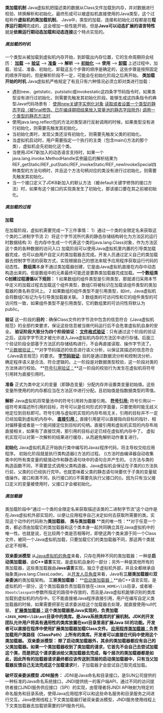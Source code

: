 **类加载机制**
Java虚拟机把描述类的数据从Class文件加载到内存，并对数据进行校验、转换解析和初始化，最终形成可以被虚拟机直接使用的Java类型，这个过程称作**虚拟机的类加载机制**。
Java中，类型的加载、连接和初始化过程都是在**程序运行期间**完成的，这会增加一些性能开销，但是**Java可以动态扩展的语言特性**就是**依赖运行期动态加载和动态连接**这个特点实现的。

##### **类加载的时机**

一个类型从被加载到虚拟机内存开始，到卸载出内存位置，它的生命周期将会经历：
**<u>加载</u>** —> **<u>验证</u>** —> **<u>准备</u>** —> **解析** —> **<u>初始化</u>** —> **使用** —> **<u>卸载</u>**
上述过程中，加载、验证、准备、初始化、卸载这五个步骤的顺序是确定的，这些步骤是按照固定的顺序开始的，但是解析阶段不一定，可能会在初始化阶段之后再开始。
**类加载开始的时机**
Java虚拟机严格规定了有且只有六种情况必须立即对类进行加载：

* 遇到new、getstatic、putstatic或invokestatic这四条字节码指令时，如果类型没有进行过初始化，则需要先触发其初始化阶段。能够生成这四条指令的典型Java代码场景有：
  <u>使用new关键字实例化对象</u>
  <u>读取或者设置一个类型的静态字段（被final修饰、已在编译期把结果放入常量池的静态字段除外)</u>
  <u>调用一个类型的静态方法时</u>
* 使用java.lang.reflect包的方法对类型进行反射调用的时候，如果类型没有进行初始化，则需要先触发其初始化。
* 当初始化类时，发现父类还没有初始化，则需要先触发父类的初始化。
* 当虚拟机启动时，用户需要指定一个执行的主类（包含main()方法的那个类），虚拟机会先初始化这个类。
* 当使用JDK7新加入的动态语言支持时，如果一个java.lang.invoke.MethodHandle实例最后的解析结果为REF_getStatic/REF_putStatic/REF_invokeStatic/REF_newInvokeSpecial四种类型的方法句柄时，并且这个方法句柄对应的类没有进行过初始化，则需要先触发其初始化。
* 当一个接口定义了JDK8新加入的默认方法（被default关键字修饰的接口方法）时，如果有这个接口的实现类发生了初始化，那该接口要在其之前被初始化。

##### **类加载的过程**

**加载**

在加载阶段，虚拟机需要完成一下三件事情：
1）通过一个类的全限定名来获取这个类的二进制字节流
2）将这个字节流所代表的静态存储结构转化为方法区的运行时数据结构
3）在内存中生成一个代表这个类的java.lang.Class对象，作为方法区这个类的各种数据的访问入口
加载阶段可以使用Java虚拟机里内置的引导类加载器完成，也可以由用户自定义的类加载器去完成。开发人员通过定义自己的类加载器去控制字节流的获取方式，实现根据自己的想法来赋予应用程序获取运行代码的动态性。
**数组类**本身不通过类加载器创建，它是由Java虚拟机直接在内存中动态构造出来的。但是数组中的元素最终可能还是要靠类加载器完成加载。**一个数组类C创建过程遵循以下规则：**
1 如果数组的组件类型是引用类型，那就递归采用本节中定义的加载过程去加载这个组件类型，数组C将被标识在加载该组件类型的类加载器的类名称空间上。
2 如果数组的组件类型不是引用类型，如int，Java虚拟机会将数组C标记为与引导类加载器关联。
3 数组类的可访问性和它的组件类型的可访问性一致，如果组件类型不是引用类型，它的数组累的可访问性将默认为public。

**验证**
这一阶段的**目的**：确保Class文件的字节流中包含的信息符合《Java虚拟机规范》的全部约束要求，保证这些信息被当做代码运行后不会危害虚拟机自身的安全。
**验证阶段大致分为四个阶段验证：**
**<u>文件格式验证</u>**：只有通过这个阶段的验证之后，这段字字节流才被允许进入Java虚拟机内存的方法区中进行存储。后面三个验证阶段全部基于方法区的存储结构进行，不会再直接读取、操作字节流了。
**<u>元数据验证：</u>**对字节码描述的信息进行语义分析，以保证其描述的信息符合《Java语言规范》的要求。
**<u>字节码验证</u>:** 目的是通过数据流分析和控制流分析，确定程序语义是合法、符合逻辑的。上一阶段是对数据类型校验，这一阶段对类的方法体进行校验。
**<u>符号引用验证：</u>**这一阶段的校验行为发生在虚拟机将符号引用转为直接引用时。

**准备**
正式为类中定义的变量（即静态变量）分配内存并设置类变量初始值。这些变量所使用的的内存都应当在方法区中进行分配。且初始值是指数据类型的零值。

**解析**
Java虚拟机将常量池中的符号引用转为直接引用。
**<u>符号引用:</u>** 符号引用以一组符号来描述所引用的目标，符号可以是任何形式的字面量，只要使用时能无歧义地定位到目标即可。符号引用与虚拟机实现的内存布局无关，引用的目标并不一定已经加载到虚拟机内存中。
**<u>直接引用：</u>** 直接引用是可以直接指向目标的指针、相对偏移量或者是一个能间接定位到目标的句柄。直接引用和虚拟机实现的内存布局直接相关，如果有了直接饮用，那引用的目标必定已经在虚拟机内存中了。
虚拟机实现可以对第一次解析的结果进行缓存，从而避免解析动作重复进行。

**初始化**
Java虚拟机真正开始执行类中编写的Javaz程序代码，将主导权交给应用程序。
初始化阶段就是执行类构造器<clinit>()方法的过程。
<clinit>()方法时由编译器自动收集类中的所有类变量的赋值动作和静态语句块中的语句合并产生的。
<clinit>()方法与类的构造函数不同，不需要显式调用父类构造器，Java虚拟机会保证在子类的<clinit>()方法执行前，父类的<clinit>()已经执行完毕。也就意味着父类的静态语句块要优于子类的变量赋值操作。接口和类不同，执行接口的<clinit>()不需要先执行父接口的<clinit>()。因为只有当父接口定义的变量被使用时，父接口才会被初始化。

##### **类加载器**

类加载阶段中“通过一个类的全限定名来获取描述该类的二进制字节流”这个动作是在Java虚拟机外部实现的，以便让应用程序自己决定如何去获取所需要的类。实现这个动作的代码称为**类加载器**。
**类与类加载器**
**类的唯一性：**对于任意一个类，都必须由加载它的类加载器和这个类本身一起共同确立其在Java虚拟机中的唯一性。也就是说，在比较两个类是否相等时，即使这两个类来源于同一个Class文件，被同一个Java虚拟机加载，只要加载它们的类加载器不同，那这两个类就必定不相等。

**双亲委派模型**
从<u>Java虚拟机的角度</u>来看，只存在两种不同的类加载器：一种是**启动类加载器**，由**C++语言**实现，是虚拟机自身的一部分；另外一种是其他所有的类加载器，这些类加载器由**Java语言**实现，独立于虚拟机外部，并且全都继承自抽象类java.lang.ClassLoader。
从<u>开发人员角度</u>来看，Java有**三层类加载器**和**双亲委派**的类加载架构。
**三层类加载器：**
**<u>启动类加载器：</u>**由C++语言实现，是虚拟机的一部分，这个类加载器负责加载存放在``<JAVA_HOME>\lib``目录，或者被``-Xbootclasspath``参数所指定的路径中存放的，而且是Java虚拟机能够识别的类库加载到虚拟机的内存中。它不能直接被Java程序直接引用，用户在编写自定义类加载器的时候，如果需要把家在请求委派给这个加载器去处理，就直接使用null代替。
**<u>扩展类加载器：</u>**这个类加载器是Java实现的，负责加载``<JAVA_HOME>\lib\ext``目录中的类库。是Java系统类库的扩展机制。JDK的开发团队允许用户将具有通用性的类库放置在ext目录里易扩展Java SE的功能。开发者可以直接在程序中使用扩展类加载器加载Class文件。
**<u>应用程序类加载器：</u>**负责加载用户类路径（ClassPath）上所有的类库。开发者可以直接在代码中使用这个类加载器。
**双亲委派模型：** 除了启动类加载器外，其余的类加载器都应有自己的父类加载器。如果一个类加载器收到了类加载的请求，它首先不会自己去尝试加载这个类，而是把这个请求**委派给父类加载器**去完成，每个层次的类加载器都是如此，因此所有的加载器请求最终都应该传送到顶层的启动类加载器中，只有**当父加载器反馈自己无法完成这个加载请求**时，子加载器才会尝试自己取完成加载。

**破坏双亲委派模型**
**JDNI服务：** JDNI是Java命名和目录接口，是SUN公司提供的一种标准的Java命名系统接口，JNDI提供统一的客户端API，通过不同的访问提供者接口JNDI服务供应接口（SPI）的实现，由管理者将JNDI API映射为特定的命名服务和目录系统，使得Java应用程序可以和这些命名服务和目录服务之间进行交互。Java使用线程上下文类加载器打破双亲委派模型，JNDI服务使用线程上下文类加载器去加载锁需要的SPI服务代码。



